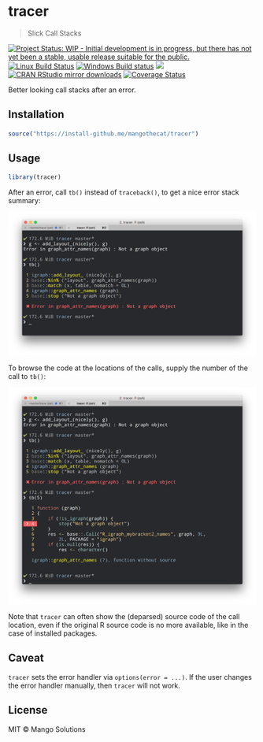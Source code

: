 


# tracer

> Slick Call Stacks

[![Project Status: WIP - Initial development is in progress, but there has not yet been a stable, usable release suitable for the public.](http://www.repostatus.org/badges/latest/wip.svg)](http://www.repostatus.org/#wip)
[![Linux Build Status](https://travis-ci.org/MangoTheCat/tracer.svg?branch=master)](https://travis-ci.org/MangoTheCat/tracer)
[![Windows Build status](https://ci.appveyor.com/api/projects/status/github/mangothecat/tracer?svg=true)](https://ci.appveyor.com/project/gaborcsardi/tracer)
[![](http://www.r-pkg.org/badges/version/tracer)](http://www.r-pkg.org/pkg/tracer)
[![CRAN RStudio mirror downloads](http://cranlogs.r-pkg.org/badges/tracer)](http://www.r-pkg.org/pkg/tracer)
[![Coverage Status](https://img.shields.io/codecov/c/github/MangoTheCat/tracer/master.svg)](https://codecov.io/github/MangoTheCat/tracer?branch=master)

Better looking call stacks after an error.

## Installation


```r
source("https://install-github.me/mangothecat/tracer")
```

## Usage


```r
library(tracer)
```

After an error, call `tb()` instead of `traceback()`, to get a nice
error stack summary:

![](/inst/screenshot1.png)

To browse the code at the locations of the calls, supply the number of
the call to `tb()`:

![](/inst/screenshot2.png)

Note that `tracer` can often show the (deparsed) source code of the
call location, even if the original R source code is no more available,
like in the case of installed packages.

## Caveat

`tracer` sets the error handler via `options(error = ...)`. If the user
changes the error handler manually, then `tracer` will not work.

## License

MIT © Mango Solutions
